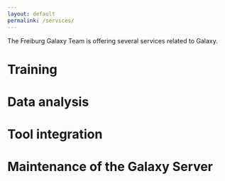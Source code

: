 ```yaml
---
layout: default
permalink: /services/
---
```


The Freiburg Galaxy Team is offering several services related to Galaxy.

# Training

# Data analysis

# Tool integration

# Maintenance of the Galaxy Server
